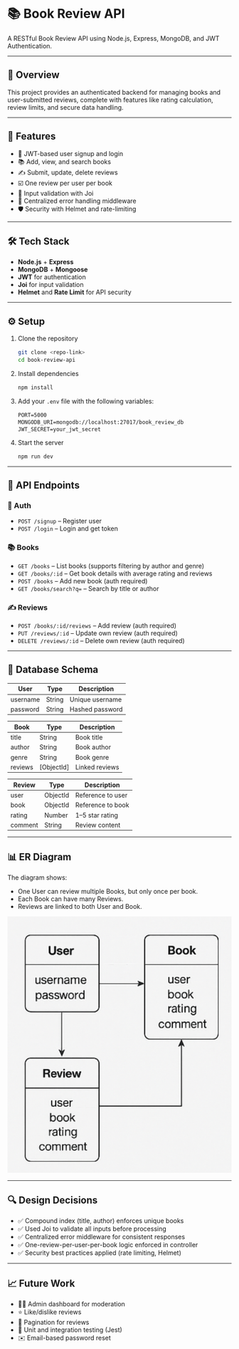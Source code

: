 # 📚 Book Review API

A RESTful Book Review API using Node.js, Express, MongoDB, and JWT Authentication.

---

## 📌 Overview

This project provides an authenticated backend for managing books and user-submitted reviews, complete with features like rating calculation, review limits, and secure data handling.

---

## 🚀 Features

- 🔐 JWT-based user signup and login
- 📚 Add, view, and search books
- ✍️ Submit, update, delete reviews
- ☑️ One review per user per book
- 📏 Input validation with Joi
- 🧯 Centralized error handling middleware
- 🛡️ Security with Helmet and rate-limiting

---

## 🛠 Tech Stack

- **Node.js** + **Express**
- **MongoDB** + **Mongoose**
- **JWT** for authentication
- **Joi** for input validation
- **Helmet** and **Rate Limit** for API security

---

## ⚙️ Setup

1. Clone the repository
   ```bash
   git clone <repo-link>
   cd book-review-api
   ```
2. Install dependencies
   ```bash
   npm install
   ```
3. Add your `.env` file with the following variables:
   ```
   PORT=5000
   MONGODB_URI=mongodb://localhost:27017/book_review_db
   JWT_SECRET=your_jwt_secret
   ```
4. Start the server
   ```bash
   npm run dev
   ```

---

## 📘 API Endpoints

### 🔐 Auth

- `POST /signup` – Register user
- `POST /login` – Login and get token

### 📚 Books

- `GET /books` – List books (supports filtering by author and genre)
- `GET /books/:id` – Get book details with average rating and reviews
- `POST /books` – Add new book (auth required)
- `GET /books/search?q=` – Search by title or author

### ✍️ Reviews

- `POST /books/:id/reviews` – Add review (auth required)
- `PUT /reviews/:id` – Update own review (auth required)
- `DELETE /reviews/:id` – Delete own review (auth required)

---

## 🧬 Database Schema

| **User** | Type   | Description     |
| -------- | ------ | --------------- |
| username | String | Unique username |
| password | String | Hashed password |

| **Book** | Type       | Description    |
| -------- | ---------- | -------------- |
| title    | String     | Book title     |
| author   | String     | Book author    |
| genre    | String     | Book genre     |
| reviews  | [ObjectId] | Linked reviews |

| **Review** | Type     | Description       |
| ---------- | -------- | ----------------- |
| user       | ObjectId | Reference to user |
| book       | ObjectId | Reference to book |
| rating     | Number   | 1–5 star rating   |
| comment    | String   | Review content    |

---

## 📊 ER Diagram

The diagram shows:

- One User can review multiple Books, but only once per book.
- Each Book can have many Reviews.
- Reviews are linked to both User and Book.

![ER Diagram](er-diagram.png)

---

## 🔍 Design Decisions

- ✅ Compound index (title, author) enforces unique books
- ✅ Used Joi to validate all inputs before processing
- ✅ Centralized error middleware for consistent responses
- ✅ One-review-per-user-per-book logic enforced in controller
- ✅ Security best practices applied (rate limiting, Helmet)

---

## 📈 Future Work

- 👨‍💼 Admin dashboard for moderation
- ⭐ Like/dislike reviews
- 🔄 Pagination for reviews
- 🧪 Unit and integration testing (Jest)
- ✉️ Email-based password reset
